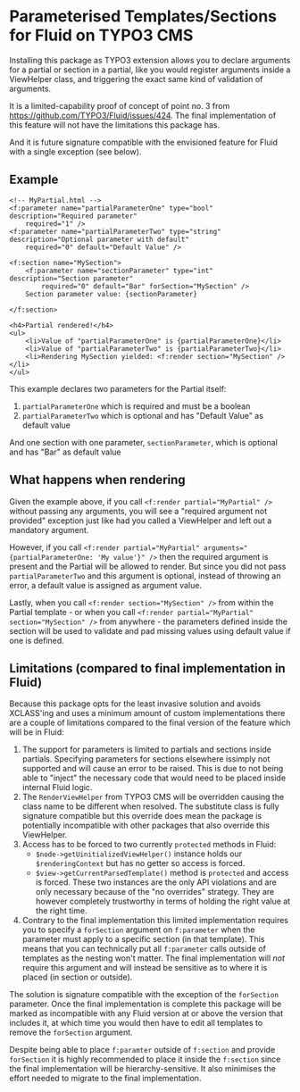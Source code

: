 Parameterised Templates/Sections for Fluid on TYPO3 CMS
=======================================================

Installing this package as TYPO3 extension allows you to declare arguments for a partial or section in a partial, like
you would register arguments inside a ViewHelper class, and triggering the exact same kind of validation of arguments.

It is a limited-capability proof of concept of point no. 3 from https://github.com/TYPO3/Fluid/issues/424. The final
implementation of this feature will not have the limitations this package has.

And it is future signature compatible with the envisioned feature for Fluid with a single exception (see below).


Example
-------

```xhtml
<!-- MyPartial.html -->
<f:parameter name="partialParameterOne" type="bool" description="Required parameter" 
    required="1" />
<f:parameter name="partialParameterTwo" type="string" description="Optional parameter with default" 
    required="0" default="Default Value" />

<f:section name="MySection">
    <f:parameter name="sectionParameter" type="int" description="Section parameter"
        required="0" default="Bar" forSection="MySection" />
    Section parameter value: {sectionParameter}

</f:section>

<h4>Partial rendered!</h4>
<ul>
    <li>Value of "partialParameterOne" is {partialParameterOne}</li>
    <li>Value of "partialParameterTwo" is {partialParameterTwo}</li>
    <li>Rendering MySection yielded: <f:render section="MySection" /></li>
</ul>
```

This example declares two parameters for the Partial itself:

1. `partialParameterOne` which is required and must be a boolean
2. `partialParameterTwo` which is optional and has "Default Value" as default value

And one section with one parameter, `sectionParameter`, which is optional and has "Bar" as default value 


What happens when rendering
---------------------------

Given the example above, if you call `<f:render partial="MyPartial" />` without passing any arguments, you will see a
"required argument not provided" exception just like had you called a ViewHelper and left out a mandatory argument.

However, if you call `<f:render partial="MyPartial" arguments="{partialParameterOne: 'My value'}" />` then the required
argument is present and the Partial will be allowed to render. But since you did not pass `partialParameterTwo` and this
argument is optional, instead of throwing an error, a default value is assigned as argument value.

Lastly, when you call `<f:render section="MySection" />` from within the Partial template - or when you call
`<f:render partial="MyPartial" section="MySection" />` from anywhere - the parameters defined inside the section will
be used to validate and pad missing values using default value if one is defined.


Limitations (compared to final implementation in Fluid)
-------------------------------------------------------

Because this package opts for the least invasive solution and avoids XCLASS'ing and uses a minimum amount of custom
implementations there are a couple of limitations compared to the final version of the feature which will be in Fluid:

1. The support for parameters is limited to partials and sections inside partials. Specifying parameters for sections
   elsewhere issimply not supported and will cause an error to be raised. This is due to not being able to "inject" the
   necessary code that would need to be placed inside internal Fluid logic.
2. The `RenderViewHelper` from TYPO3 CMS will be overridden causing the class name to be different when resolved. The
   substitute class is fully signature compatible but this override does mean the package is potentially incompatible
   with other packages that also override this ViewHelper.
3. Access has to be forced to two currently `protected` methods in Fluid:
   * `$node->getUinitializedViewHelper()` instance holds our `$renderingContext` but has no getter so access is forced.
   * `$view->getCurrentParsedTemplate()` method is `protected` and access is forced.
   These two instances are the only API violations and are only necessary because of the "no overrides" strategy. They
   are however completely trustworthy in terms of holding the right value at the right time.
4. Contrary to the final implementation this limited implementation requires you to specify a `forSection` argument
   on `f:parameter` when the parameter must apply to a specific section (in that template). This means that you can
   technically put all `f:parameter` calls outside of templates as the nesting won't matter. The final implementation
   will *not* require this argument and will instead be sensitive as to where it is placed (in section or outside).
   
The solution is signature compatible with the exception of the `forSection` parameter. Once the final implementation is
complete this package will be marked as incompatible with any Fluid version at or above the version that includes it,
at which time you would then have to edit all templates to remove the `forSection` argument.

Despite being able to place `f:paramter` outside of `f:section` and provide `forSection` it is highly recommended to
place it inside the `f:section` since the final implementation will be hierarchy-sensitive. It also minimises the effort
needed to migrate to the final implementation.
